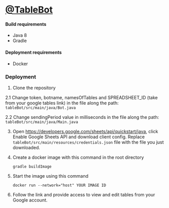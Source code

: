 # [@TableBot](https://t.me/Table116bot)

#### Build requirements
- Java 8
- Gradle

#### Deployment requirements
- Docker


### Deployment

1. Clone the repository

2.1 Change token, botname, namesOfTables and SPREADSHEET_ID (take from your google tables link) in the file along the path: ``` tableBot/src/main/java/Bot.java```

2.2 Change sendingPeriod value in milliseconds in the file along the path: ```tableBot/src/main/java/Main.java``` 

3. Open https://developers.google.com/sheets/api/quickstart/java, click Enable Google Sheets API and download client config. Replace ```tableBot/src/main/resources/credentials.json``` file with the file you just downloaded.

4. Create a docker image with this command in the root directory  

    ```shell script
    gradle buildImage
    ```           

5. Start the image using this command

    ```shell script
    docker run --network="host" YOUR IMAGE ID
    ``` 
6. Follow the link and provide access to view and edit tables from your Google account.
